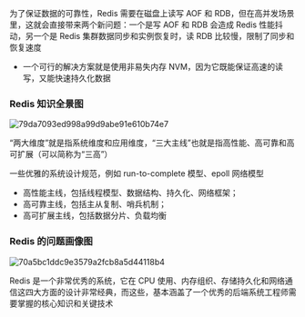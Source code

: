 为了保证数据的可靠性，Redis 需要在磁盘上读写 AOF 和 RDB，但在高并发场景里，这就会直接带来两个新问题：一个是写 AOF 和 RDB 会造成 Redis 性能抖动，另一个是 Redis 集群数据同步和实例恢复时，读 RDB 比较慢，限制了同步和恢复速度

- 一个可行的解决方案就是使用非易失内存 NVM，因为它既能保证高速的读写，又能快速持久化数据

### Redis 知识全景图

![79da7093ed998a99d9abe91e610b74e7](https://static-i0.oss-cn-shanghai.aliyuncs.com/pic/79da7093ed998a99d9abe91e610b74e7.webp)

“两大维度”就是指系统维度和应用维度，“三大主线”也就是指高性能、高可靠和高可扩展（可以简称为“三高”）	

一些优雅的系统设计规范，例如 run-to-complete 模型、epoll 网络模型

- 高性能主线，包括线程模型、数据结构、持久化、网络框架；
- 高可靠主线，包括主从复制、哨兵机制；
- 高可扩展主线，包括数据分片、负载均衡

### Redis 的问题画像图

![70a5bc1ddc9e3579a2fcb8a5d44118b4](https://static-i0.oss-cn-shanghaiF.aliyuncs.com/pic/70a5bc1ddc9e3579a2fcb8a5d44118b4.webp)

Redis 是一个非常优秀的系统，它在 CPU 使用、内存组织、存储持久化和网络通信这四大方面的设计非常经典，而这些，基本涵盖了一个优秀的后端系统工程师需要掌握的核心知识和关键技术
